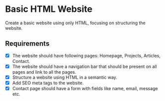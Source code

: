 # Basic HTML Website

Create a basic website using only HTML, focusing on structuring the website.

## Requirements

- [x] The website should have following pages: Homepage, Projects, Articles, Contact.
- [x] The website should have a navigation bar that should be present on all pages and link to all the pages.
- [x] Structure a website using HTML in a semantic way.
- [x] Add SEO meta tags to the website.
- [x] Contact page should have a form with fields like name, email, message etc.
